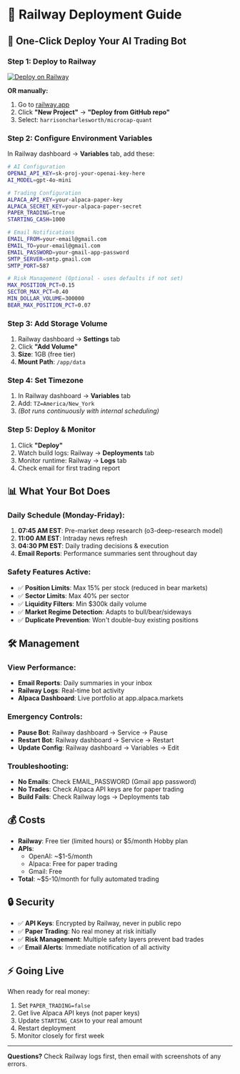 # 🚂 Railway Deployment Guide

## 🚀 One-Click Deploy Your AI Trading Bot

### Step 1: Deploy to Railway

[![Deploy on Railway](https://railway.app/button.svg)](https://railway.app/template/your-template-id)

**OR manually:**

1. Go to [railway.app](https://railway.app)
2. Click **"New Project"** → **"Deploy from GitHub repo"**
3. Select: `harrisoncharlesworth/microcap-quant`

### Step 2: Configure Environment Variables

In Railway dashboard → **Variables** tab, add these:

```bash
# AI Configuration
OPENAI_API_KEY=sk-proj-your-openai-key-here
AI_MODEL=gpt-4o-mini

# Trading Configuration  
ALPACA_API_KEY=your-alpaca-paper-key
ALPACA_SECRET_KEY=your-alpaca-paper-secret
PAPER_TRADING=true
STARTING_CASH=1000

# Email Notifications
EMAIL_FROM=your-email@gmail.com
EMAIL_TO=your-email@gmail.com
EMAIL_PASSWORD=your-gmail-app-password
SMTP_SERVER=smtp.gmail.com
SMTP_PORT=587

# Risk Management (Optional - uses defaults if not set)
MAX_POSITION_PCT=0.15
SECTOR_MAX_PCT=0.40
MIN_DOLLAR_VOLUME=300000
BEAR_MAX_POSITION_PCT=0.07
```

### Step 3: Add Storage Volume

1. Railway dashboard → **Settings** tab
2. Click **"Add Volume"**
3. **Size**: 1GB (free tier)
4. **Mount Path**: `/app/data`

### Step 4: Set Timezone

1. In Railway dashboard → **Variables** tab
2. Add: `TZ=America/New_York`
3. *(Bot runs continuously with internal scheduling)*

### Step 5: Deploy & Monitor

1. Click **"Deploy"**
2. Watch build logs: Railway → **Deployments** tab
3. Monitor runtime: Railway → **Logs** tab
4. Check email for first trading report

## 📊 What Your Bot Does

### Daily Schedule (Monday-Friday):
1. **07:45 AM EST**: Pre-market deep research (o3-deep-research model)
2. **11:00 AM EST**: Intraday news refresh
3. **04:30 PM EST**: Daily trading decisions & execution
4. **Email Reports**: Performance summaries sent throughout day

### Safety Features Active:
- ✅ **Position Limits**: Max 15% per stock (reduced in bear markets)
- ✅ **Sector Limits**: Max 40% per sector
- ✅ **Liquidity Filters**: Min $300k daily volume
- ✅ **Market Regime Detection**: Adapts to bull/bear/sideways
- ✅ **Duplicate Prevention**: Won't double-buy existing positions

## 🛠️ Management

### View Performance:
- **Email Reports**: Daily summaries in your inbox
- **Railway Logs**: Real-time bot activity
- **Alpaca Dashboard**: Live portfolio at app.alpaca.markets

### Emergency Controls:
- **Pause Bot**: Railway dashboard → Service → Pause
- **Restart Bot**: Railway dashboard → Service → Restart
- **Update Config**: Railway dashboard → Variables → Edit

### Troubleshooting:
- **No Emails**: Check EMAIL_PASSWORD (Gmail app password)
- **No Trades**: Check Alpaca API keys are for paper trading
- **Build Fails**: Check Railway logs → Deployments tab

## 💰 Costs

- **Railway**: Free tier (limited hours) or $5/month Hobby plan
- **APIs**: 
  - OpenAI: ~$1-5/month
  - Alpaca: Free for paper trading
  - Gmail: Free
- **Total**: ~$5-10/month for fully automated trading

## 🔒 Security

- ✅ **API Keys**: Encrypted by Railway, never in public repo
- ✅ **Paper Trading**: No real money at risk initially
- ✅ **Risk Management**: Multiple safety layers prevent bad trades
- ✅ **Email Alerts**: Immediate notification of all activity

## ⚡ Going Live

When ready for real money:
1. Set `PAPER_TRADING=false`
2. Get live Alpaca API keys (not paper keys)
3. Update `STARTING_CASH` to your real amount
4. Restart deployment
5. Monitor closely for first week

---

**Questions?** Check Railway logs first, then email with screenshots of any errors.
